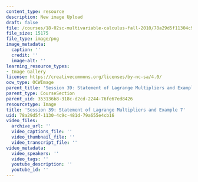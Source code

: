 ```yaml
---
content_type: resource
description: New image Upload
draft: false
file: /courses/18-02sc-multivariable-calculus-fall-2010/78a29d5f11304c9c481d79a655e4cb16_MIT18_02SC_L13Brds_7.png
file_size: 15175
file_type: image/png
image_metadata:
  caption: ''
  credit: ''
  image-alt: ''
learning_resource_types:
- Image Gallery
license: https://creativecommons.org/licenses/by-nc-sa/4.0/
ocw_type: OCWImage
parent_title: 'Session 39: Statement of Lagrange Multipliers and Example'
parent_type: CourseSection
parent_uid: 353136b8-318c-d2cd-2244-76fe67ed8426
resourcetype: Image
title: 'Session 39: Statement of Lagrange Multipliers and Example 7'
uid: 78a29d5f-1130-4c9c-481d-79a655e4cb16
video_files:
  archive_url: ''
  video_captions_file: ''
  video_thumbnail_file: ''
  video_transcript_file: ''
video_metadata:
  video_speakers: ''
  video_tags: ''
  youtube_description: ''
  youtube_id: ''
---
```

